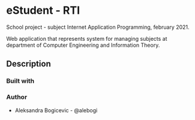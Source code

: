 # eStudent - RTI

School project - subject Internet Application Programming, february 2021.

Web application that represents system for managing subjects at department of Computer Engineering and Information Theory.

## Description

### Built with

### Author
- Aleksandra Bogicevic - @alebogi
